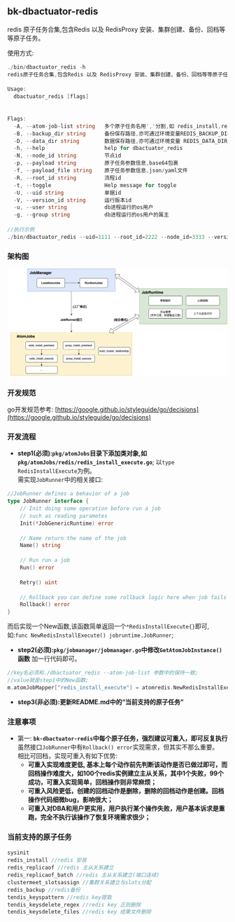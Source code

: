## bk-dbactuator-redis
redis 原子任务合集,包含Redis 以及 RedisProxy 安装、集群创建、备份、回档等等原子任务。

使用方式:
```go
./bin/dbactuator_redis -h
redis原子任务合集,包含Redis 以及 RedisProxy 安装、集群创建、备份、回档等等原子任务

Usage:
  dbactuator_redis [flags]


Flags:
  -A, --atom-job-list string   多个原子任务名用','分割,如 redis_install,redis_replicaof
  -B, --backup_dir string      备份保存路径,亦可通过环境变量REDIS_BACKUP_DIR指定
  -D, --data_dir string        数据保存路径,亦可通过环境变量 REDIS_DATA_DIR 指定
  -h, --help                   help for dbactuator_redis
  -N, --node_id string         节点id
  -p, --payload string         原子任务参数信息,base64包裹
  -f, --payload_file string    原子任务参数信息,json/yaml文件
  -R, --root_id string         流程id
  -t, --toggle                 Help message for toggle
  -U, --uid string             单据id
  -V, --version_id string      运行版本id
  -u, --user string            db进程运行的os用户
  -g, --group string           db进程运行的os用户的属主

//执行示例
./bin/dbactuator_redis --uid=1111 --root_id=2222 --node_id=3333 --version_id=v1 --payload='eyJkaXIiOiIvZGF0YS9yZWRpcy8zMDAwMCIsInBvcnQiOjMwMDAwLCJwYXNzd29yZCI6InBhc3MwMSIsInZlcnNpb24iOiJyZWRpcy00LjExLjEyIiwiZGF0YWJhc2VzIjoyfQ==' --atom-job-list="redis_install"
```

### 架构图
![架构图](./imgs/bk-dbactuator-redis_structur.png)

### 开发规范
go开发规范参考: [https://google.github.io/styleguide/go/decisions](https://google.github.io/styleguide/go/decisions)

### 开发流程
- **step1(必须):`pkg/atomJobs`目录下添加类对象,如`pkg/atomJobs/redis/redis_install_execute.go`**;
以`type RedisInstallExecute`为例。  
需实现`JobRunner`中的相关接口:
```go
//JobRunner defines a behavior of a job
type JobRunner interface {
	// Init doing some operation before run a job
	// such as reading parametes
	Init(*JobGenericRuntime) error

	// Name return the name of the job
	Name() string

	// Run run a job
	Run() error

	Retry() uint

	// Rollback you can define some rollback logic here when job fails
	Rollback() error
}
```
而后实现一个New函数,该函数简单返回一个`*RedisInstallExecute{}`即可,如:`func NewRedisInstallExecute() jobruntime.JobRunner`;
- **step2(必须):`pkg/jobmanager/jobmanager.go`中修改`GetAtomJobInstance()`函数**
加一行代码即可。    
```go
//key名必须和./dbactuator_redis --atom-job-list 参数中的保持一致;
//value就是step1中的New函数;
m.atomJobMapper["redis_install_execute"] = atomredis.NewRedisInstallExecute
```
- **step3(非必须):更新README.md中的“当前支持的原子任务”**

### 注意事项
- 第一: **`bk-dbactuator-redis`中每个原子任务，强烈建议可重入，即可反复执行**  
虽然接口`JobRunner`中有`Rollback() error`实现需求，但其实不那么重要。    
相比可回档，实现可重入有如下优势:
  - **可重入实现难度更低, 基本上每个动作前先判断该动作是否已做过即可，而回档操作难度大，如100个redis实例建立主从关系，其中1个失败，99个成功，可重入实现简单，回档操作则非常麻烦；**
  - **可重入风险更低，创建的回档动作是删除，删除的回档动作是创建。回档操作代码细微bug，影响很大；**
  - **可重入对DBA和用户更实用，用户执行某个操作失败，用户基本诉求是重跑，完全不执行该操作了恢复环境需求很少；**

### 当前支持的原子任务
```go
sysinit
redis_install //redis 安装
redis_replicaof //redis 主从关系建立
redis_replicaof_batch //redis 主从关系建立(端口连续)
clustermeet_slotsassign //集群关系建立与slots分配
redis_backup //redis备份
tendis_keyspattern //redis key提取
tendis_keysdelete_regex //redis key 正则删除
tendis_keysdelete_files //redis key 结果文件删除
```